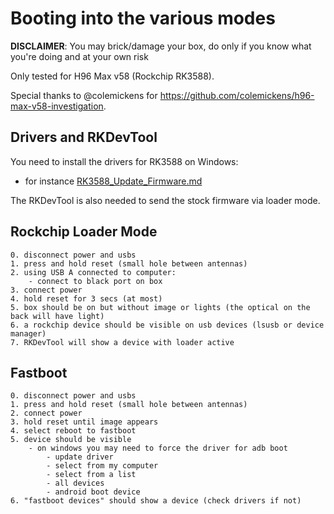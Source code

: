 # Booting into the various modes

**DISCLAIMER**: You may brick/damage your box, do only if you know what you're doing and at your own risk

Only tested for H96 Max v58 (Rockchip RK3588).

Special thanks to @colemickens for https://github.com/colemickens/h96-max-v58-investigation.

## Drivers and RKDevTool

You need to install the drivers for RK3588 on Windows:

- for instance [RK3588_Update_Firmware.md](https://github.com/industrialtablet/RK3588-Development-Board/blob/main/RK3588_Update_Firmware.md)

The RKDevTool is also needed to send the stock firmware via loader mode.

## Rockchip Loader Mode

    0. disconnect power and usbs
    1. press and hold reset (small hole between antennas)
    2. using USB A connected to computer:
        - connect to black port on box
    3. connect power
    4. hold reset for 3 secs (at most)
    5. box should be on but without image or lights (the optical on the back will have light)
    6. a rockchip device should be visible on usb devices (lsusb or device manager)
    7. RKDevTool will show a device with loader active

## Fastboot

    0. disconnect power and usbs
    1. press and hold reset (small hole between antennas)
    2. connect power
    3. hold reset until image appears
    4. select reboot to fastboot
    5. device should be visible
        - on windows you may need to force the driver for adb boot
            - update driver
            - select from my computer
            - select from a list
            - all devices
            - android boot device
    6. "fastboot devices" should show a device (check drivers if not)
